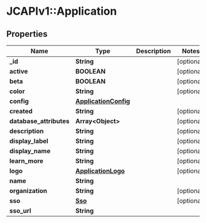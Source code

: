 # JCAPIv1::Application

## Properties
Name | Type | Description | Notes
------------ | ------------- | ------------- | -------------
**_id** | **String** |  | [optional] 
**active** | **BOOLEAN** |  | [optional] 
**beta** | **BOOLEAN** |  | [optional] 
**color** | **String** |  | [optional] 
**config** | [**ApplicationConfig**](ApplicationConfig.md) |  | 
**created** | **String** |  | [optional] 
**database_attributes** | **Array&lt;Object&gt;** |  | [optional] 
**description** | **String** |  | [optional] 
**display_label** | **String** |  | [optional] 
**display_name** | **String** |  | [optional] 
**learn_more** | **String** |  | [optional] 
**logo** | [**ApplicationLogo**](ApplicationLogo.md) |  | [optional] 
**name** | **String** |  | 
**organization** | **String** |  | [optional] 
**sso** | [**Sso**](Sso.md) |  | [optional] 
**sso_url** | **String** |  | 

